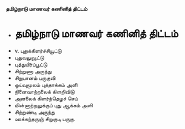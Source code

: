 **தமிழ்நாடு மாணவர் கணினித் திட்டம்**
- # தமிழ்நாடு மாணவர் கணினித் திட்டம்
- v. புதுக்கிளர்ச்சியூட்டு
- புதுவலுவூட்டு
- புத்துயிர்ப்பூட்டு
- சிற்றுணா அருந்து
- சிறுபானம் பருகுவி
- ஓய்வுமூலம் புத்தாக்கம் அளி
- நினைவாற்றலைக் கிளறிவிடு
- அனலைக் கிளர்ந்தெழச் செய்
- மின்னாற்றலுக்குப் புது ஆக்கம் அளி
- சிற்றுண்டி அருந்து
- ஊக்கந்தருஞ் சிறுகுடி பருகு.

